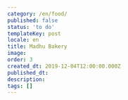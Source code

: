 ```yaml
---
category: /en/food/
published: false
status: 'to do'
templateKey: post
locale: en
title: Madhu Bakery
image:
order: 3
created_dt: 2019-12-04T12:00:00.000Z
published_dt:
description:
tags: []
---
```

